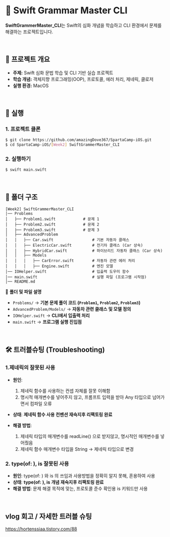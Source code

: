 # 🦅 Swift Grammar Master CLI

**SwiftGrammerMaster_CLI**는 Swift의 심화 개념을 학습하고 CLI 환경에서 문제를 해결하는 프로젝트입니다.  

<br>

## 📖 프로젝트 개요
- **주제:** Swift 심화 문법 학습 및 CLI 기반 실습 프로젝트
- **학습 개념:** 객체지향 프로그래밍(OOP), 프로토콜, 에러 처리, 제네릭, 클로저
- **실행 환경:** MacOS 

<br>

## 🚀 실행 
### 1. 프로젝트 클론
```sh
$ git clone https://github.com/amazingDove367/SpartaCamp-iOS.git
$ cd SpartaCamp-iOS/[Week2] SwiftGrammerMaster_CLI
```

### 2. 실행하기
```sh
$ swift main.swift
```

<br>

## 📂 폴더 구조
```
[Week2] SwiftGrammerMaster_CLI
│── Problems
│   ├── Problem1.swift            # 문제 1
│   ├── Problem2.swift            # 문제 2
│   ├── Problem3.swift            # 문제 3
│   ├── AdvancedProblem
│   │   ├── Car.swift                 # 기본 자동차 클래스
│   │   ├── ElectricCar.swift         # 전기차 클래스 (Car 상속)
│   │   ├── HybridCar.swift           # 하이브리드 자동차 클래스 (Car 상속)
│   │   ├── Models
│   │   │   ├── CarError.swift        # 자동차 관련 에러 처리
│   │   │   ├── Engine.swift          # 엔진 모델
│── IOHelper.swift                    # 입출력 도우미 함수
│── main.swift                        # 실행 파일 (프로그램 시작점)
│── README.md
```
📌 **폴더 및 파일 설명**
- `Problems/` → **기본 문제 풀이 코드 (`Problem1`, `Problem2`, `Problem3`)**
- `AdvancedProblem/Models/` → **자동차 관련 클래스 및 모델 정의**
- `IOHelper.swift` → **CLI에서 입출력 처리**
- `main.swift` → **프로그램 실행 진입점**



<br>

## 🛠 트러블슈팅 (Troubleshooting)
### 1.제네릭의 잘못된 사용
- **원인**:
  1. 제네릭 함수를 사용하는 컨셉 자체를 잘못 이해함
  2. 명시적 매개변수를 넣어주지 않고, 프롬프트 입력을 받아 Any 타입으로 넘어가면서 컴파일 오류
    
- **상태**: **제네릭 함수 사용 컨벤션  재숙지후 리팩토링 완료**
- **해결 방법**:
  1. 제네릭 타입의 매개변수를 readLine() 으로 받지않고, 명시적인 매개변수를 넣어줬음
  2. 제네릭 함수 매개변수 타입을 String → 제네릭 타입으로 변경


### 2. type(of: ), is 잘못된 사용
- **원인**: type(of: ) 와 is 의 쓰임과 사용방법을 정확히 알지 못해, 혼용하여 사용
- **상태**: **type(of: ), is 개념 재숙지후 리팩토링 완료**
- **해결 방법**: 문제 해결 목적에 맞는, 프로토콜 준수 확인용 is 키워드만 사용

<br>

## vlog 회고 / 자세한 트러블 슈팅
https://hortenssiaa.tistory.com/88
